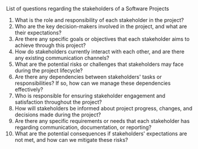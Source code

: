 List of questions regarding the stakeholders of a Software Projects

1. What is the role and responsibility of each stakeholder in the project?
2. Who are the key decision-makers involved in the project, and what are their expectations?
3. Are there any specific goals or objectives that each stakeholder aims to achieve through this project?
4. How do stakeholders currently interact with each other, and are there any existing communication channels?
5. What are the potential risks or challenges that stakeholders may face during the project lifecycle?
6. Are there any dependencies between stakeholders' tasks or responsibilities? If so, how can we manage these dependencies effectively?
7. Who is responsible for ensuring stakeholder engagement and satisfaction throughout the project?
8. How will stakeholders be informed about project progress, changes, and decisions made during the project?
9. Are there any specific requirements or needs that each stakeholder has regarding communication, documentation, or reporting?
10. What are the potential consequences if stakeholders' expectations are not met, and how can we mitigate these risks?
